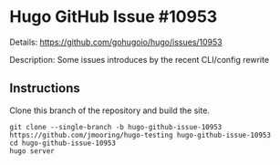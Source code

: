 # Hugo GitHub Issue #10953

Details: <https://github.com/gohugoio/hugo/issues/10953>

Description: Some issues introduces by the recent CLI/config rewrite

## Instructions

Clone this branch of the repository and build the site.

```text
git clone --single-branch -b hugo-github-issue-10953 https://github.com/jmooring/hugo-testing hugo-github-issue-10953
cd hugo-github-issue-10953
hugo server
```
